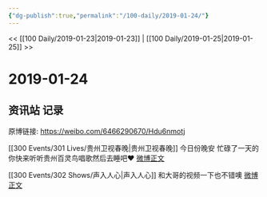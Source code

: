 ```yaml
---
{"dg-publish":true,"permalink":"/100-daily/2019-01-24/"}
---
```



<< [[100 Daily/2019-01-23\|2019-01-23]] | [[100 Daily/2019-01-25\|2019-01-25]] >>

# 2019-01-24

## 资讯站 记录

原博链接: https://weibo.com/6466290670/Hdu6nmotj

[[300 Events/301 Lives/贵州卫视春晚\|贵州卫视春晚]]
今日份晚安 忙碌了一天的你快来听听贵州百灵鸟唱歌然后去睡吧❤️
[微博正文](https://weibo.com/detail/4331969036498170)

[[300 Events/302 Shows/声入人心\|声入人心]]
和大哥的视频一下也不错噢
[微博正文](https://weibo.com/detail/4332007506796638)
